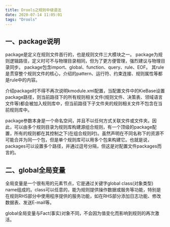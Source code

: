 ```yaml
---
title: Drools之规则中级语法
date: 2020-07-14 11:05:01
tags: "Drools"
---
```


## 一、package说明
package是定义在规则文件首行的，也是规则文件三大模块之一。
package为规则逻辑路径，定义时可不与物理目录相同，但为了更方便管理，强烈建议与物理目录同步。
package包含import、global、function、query、rule、EOF。
其rule是贯穿整个规则文件的核心，介绍的pattern、运行符、约束连接、规则属性等都是rule中的内容。

介绍package时不得不再次说明kmodule.xml配置，当配置文件中的KieBase设置package路径，则当前路径下的所有规则相关文件(规则文件、决策表、领域语言文件等)都会被加入规则库中，但当前路径下子文件夹的规则相关文件不包含在当前规则库中。

package参数本身是一个命名空间，并且不以任何方式关联文件或文件夹。因此，可以由多个规则目录为规则库构建源组合规则，有一个顶级的package配置，所有的规则都在其控制之下(在组合规则时)。虽然声明在不同名称下的资源不可能合并为同一个包，但是单个规则库可以用多个包来构建它。也就是说，packages可以设置多个路径，并通过逗号分隔，但这是对配置文件packages而言的。

## 二、global全局变量
全局变量是一个很有用的元素节点，它是通过关键字global class(对象类型) name组成的。class可以任意的，能为规则提供操作数据或服务等功能，特别是在规则RHS部分中使用程序提供的服务功能，如在RHS部分添加日志功能、修改数据表、发送E-mail等。

global全局变量与Fact(事实)对象不同，不会因为值变化而影响到规则的再次激活。